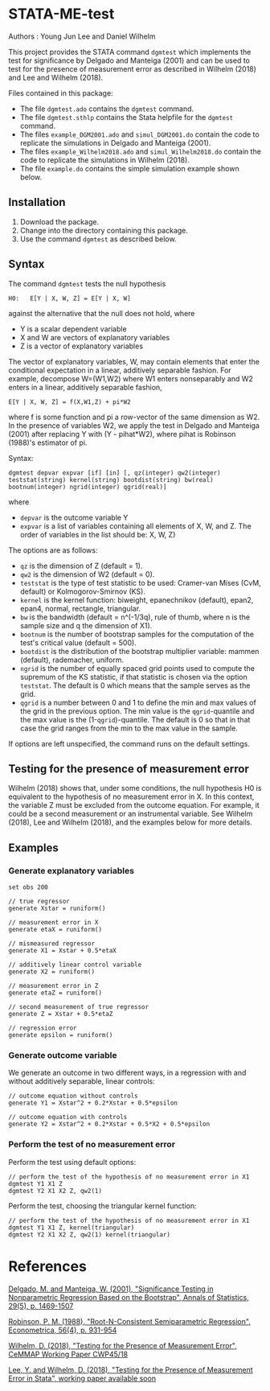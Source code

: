 # STATA-ME-test 

Authors : Young Jun Lee and Daniel Wilhelm

This project provides the STATA command `dgmtest` which implements the test for significance by Delgado and Manteiga (2001) and can be used to test for the presence of measurement error as described in Wilhelm (2018) and Lee and Wilhelm (2018).

Files contained in this package:

- The file `dgmtest.ado` contains the `dgmtest` command.
- The file `dgmtest.sthlp` contains the Stata helpfile for the `dgmtest` command.
- The files `example_DGM2001.ado` and `simul_DGM2001.do` contain the code to replicate the simulations in Delgado and Manteiga (2001).
- The files `example_Wilhelm2018.ado` and `simul_Wilhelm2018.do` contain the code to replicate the simulations in Wilhelm (2018).
- The file `example.do` contains the simple simulation example shown below.


## Installation
1. Download the package.
2. Change into the directory containing this package.
3. Use the command `dgmtest` as described below.

## Syntax
The command `dgmtest` tests the null hypothesis

```
H0:   E[Y | X, W, Z] = E[Y | X, W]
```

against the alternative that the null does not hold, where

- Y is a scalar dependent variable
- X and W are vectors of explanatory variables
- Z is a vector of explanatory variables

The vector of explanatory variables, W, may contain elements that enter the conditional expectation in a linear, additively separable fashion. For example, decompose W=(W1,W2) where W1 enters nonseparably and W2 enters in a linear, additively separable fashion,

```
E[Y | X, W, Z] = f(X,W1,Z) + pi*W2
```

where f is some function and pi a row-vector of the same dimension as W2. In the presence of variables W2, we apply the test in Delgado and Manteiga (2001) after replacing Y with (Y - pihat*W2), where pihat is Robinson (1988)'s estimator of pi.

Syntax:

```
dgmtest depvar expvar [if] [in] [, qz(integer) qw2(integer) teststat(string) kernel(string) bootdist(string) bw(real) bootnum(integer) ngrid(integer) qgrid(real)]
```

where

- `depvar` is the outcome variable Y
- `expvar` is a list of variables containing all elements of X, W, and Z. The order of variables in the list should be: X, W, Z)

The options are as follows:

- `qz` is the dimension of Z (default = 1).
- `qw2` is the dimension of W2 (default = 0).
- `teststat` is the type of test statistic to be used: Cramer-van Mises (CvM, default) or Kolmogorov-Smirnov (KS).
- `kernel` is the kernel function: biweight, epanechnikov (default), epan2, epan4, normal, rectangle, triangular.
- `bw` is the bandwidth (default = n^(-1/3q), rule of thumb, where n is the sample size and q the dimension of X1).
- `bootnum` is the number of bootstrap samples for the computation of the test's critical value (default = 500).
- `bootdist` is the distribution of the bootstrap multiplier variable: mammen (default), rademacher, uniform.
- `ngrid` is the number of equally spaced grid points used to compute the supremum of the KS statistic, if that statistic is chosen via the option `teststat`. The default is 0 which means that the sample serves as the grid.
- `qgrid` is a number between 0 and 1 to define the min and max values of the grid in the previous option. The min value is the `qgrid`-quantile and the max value is the (1-`qgrid`)-quantile. The default is 0 so that in that case the grid ranges from the min to the max value in the sample.

If options are left unspecified, the command runs on the default settings.


## Testing for the presence of measurement error

Wilhelm (2018) shows that, under some conditions, the null hypothesis H0 is equivalent to the hypothesis of no measurement error in X. In this context, the variable Z must be excluded from the outcome equation. For example, it could be a second measurement or an instrumental variable. See Wilhelm (2018), Lee and Wilhelm (2018), and the examples below for more details.



## Examples

### Generate explanatory variables


```
set obs 200

// true regressor
generate Xstar = runiform()

// measurement error in X
generate etaX = runiform()

// mismeasured regressor
generate X1 = Xstar + 0.5*etaX

// additively linear control variable
generate X2 = runiform()

// measurement error in Z
generate etaZ = runiform()

// second measurement of true regressor
generate Z = Xstar + 0.5*etaZ

// regression error
generate epsilon = runiform()
```


### Generate outcome variable

We generate an outcome in two different ways, in a regression with and without additively separable, linear controls:

```
// outcome equation without controls
generate Y1 = Xstar^2 + 0.2*Xstar + 0.5*epsilon

// outcome equation with controls
generate Y2 = Xstar^2 + 0.2*Xstar + 0.5*X2 + 0.5*epsilon
```


### Perform the test of no measurement error

Perform the test using default options:

```
// perform the test of the hypothesis of no measurement error in X1
dgmtest Y1 X1 Z
dgmtest Y2 X1 X2 Z, qw2(1)
```

Perform the test, choosing the triangular kernel function:

```
// perform the test of the hypothesis of no measurement error in X1
dgmtest Y1 X1 Z, kernel(triangular)
dgmtest Y2 X1 X2 Z, qw2(1) kernel(triangular)
```



# References
[Delgado, M. and Manteiga, W. (2001), "Significance Testing in Nonparametric Regression Based on the Bootstrap", Annals of Statistics, 29(5), p. 1469-1507](http://www.jstor.org/stable/2699997)

[Robinson, P. M. (1988), "Root-N-Consistent Semiparametric Regression", Econometrica, 56(4), p. 931-954](http://www.jstor.org/stable/1912705)

[Wilhelm, D. (2018), "Testing for the Presence of Measurement Error", CeMMAP Working Paper CWP45/18](http://www.ucl.ac.uk/~uctpdwi/papers/cwp451818.pdf)

[Lee, Y. and Wilhelm, D. (2018), "Testing for the Presence of Measurement Error in Stata", working paper available soon](http://www.ucl.ac.uk/~uctpdwi)
